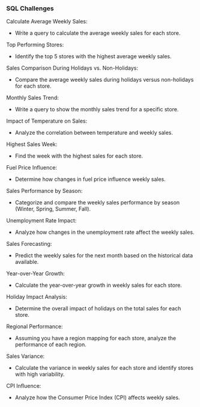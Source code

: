 ### SQL Challenges

Calculate Average Weekly Sales:
- Write a query to calculate the average weekly sales for each store.

Top Performing Stores:
- Identify the top 5 stores with the highest average weekly sales.

Sales Comparison During Holidays vs. Non-Holidays:
- Compare the average weekly sales during holidays versus non-holidays for each store.

Monthly Sales Trend:
- Write a query to show the monthly sales trend for a specific store.

Impact of Temperature on Sales:
- Analyze the correlation between temperature and weekly sales.

Highest Sales Week:
- Find the week with the highest sales for each store.

Fuel Price Influence:
- Determine how changes in fuel price influence weekly sales.

Sales Performance by Season:
- Categorize and compare the weekly sales performance by season (Winter, Spring, Summer, Fall).

Unemployment Rate Impact:
- Analyze how changes in the unemployment rate affect the weekly sales.

Sales Forecasting:
- Predict the weekly sales for the next month based on the historical data available.

Year-over-Year Growth:
- Calculate the year-over-year growth in weekly sales for each store.

Holiday Impact Analysis:
- Determine the overall impact of holidays on the total sales for each store.

Regional Performance:
- Assuming you have a region mapping for each store, analyze the performance of each region.

Sales Variance:
- Calculate the variance in weekly sales for each store and identify stores with high variability.

CPI Influence:
- Analyze how the Consumer Price Index (CPI) affects weekly sales.